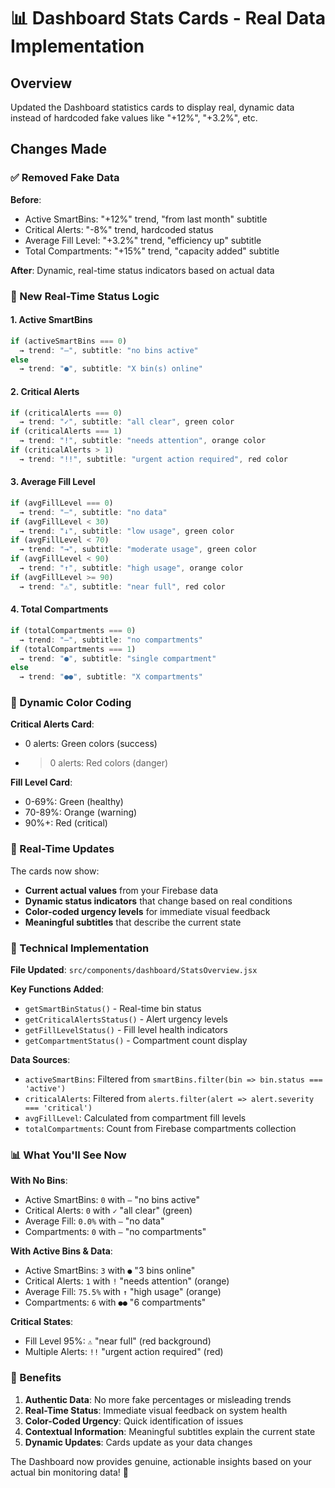 # 📊 Dashboard Stats Cards - Real Data Implementation

## Overview
Updated the Dashboard statistics cards to display real, dynamic data instead of hardcoded fake values like "+12%", "+3.2%", etc.

## Changes Made

### ✅ Removed Fake Data
**Before**: 
- Active SmartBins: "+12%" trend, "from last month" subtitle
- Critical Alerts: "-8%" trend, hardcoded status
- Average Fill Level: "+3.2%" trend, "efficiency up" subtitle  
- Total Compartments: "+15%" trend, "capacity added" subtitle

**After**: Dynamic, real-time status indicators based on actual data

### 🎯 New Real-Time Status Logic

#### 1. Active SmartBins
```javascript
if (activeSmartBins === 0) 
  → trend: "—", subtitle: "no bins active"
else 
  → trend: "●", subtitle: "X bin(s) online"
```

#### 2. Critical Alerts
```javascript
if (criticalAlerts === 0) 
  → trend: "✓", subtitle: "all clear", green color
if (criticalAlerts === 1) 
  → trend: "!", subtitle: "needs attention", orange color
if (criticalAlerts > 1) 
  → trend: "!!", subtitle: "urgent action required", red color
```

#### 3. Average Fill Level
```javascript
if (avgFillLevel === 0) 
  → trend: "—", subtitle: "no data"
if (avgFillLevel < 30) 
  → trend: "↓", subtitle: "low usage", green color
if (avgFillLevel < 70) 
  → trend: "→", subtitle: "moderate usage", green color
if (avgFillLevel < 90) 
  → trend: "↑", subtitle: "high usage", orange color
if (avgFillLevel >= 90) 
  → trend: "⚠", subtitle: "near full", red color
```

#### 4. Total Compartments
```javascript
if (totalCompartments === 0) 
  → trend: "—", subtitle: "no compartments"
if (totalCompartments === 1) 
  → trend: "●", subtitle: "single compartment"
else 
  → trend: "●●", subtitle: "X compartments"
```

### 🎨 Dynamic Color Coding

**Critical Alerts Card**:
- 0 alerts: Green colors (success)
- >0 alerts: Red colors (danger)

**Fill Level Card**:
- 0-69%: Green (healthy)
- 70-89%: Orange (warning)
- 90%+: Red (critical)

### 📱 Real-Time Updates

The cards now show:
- **Current actual values** from your Firebase data
- **Dynamic status indicators** that change based on real conditions
- **Color-coded urgency levels** for immediate visual feedback
- **Meaningful subtitles** that describe the current state

### 🔧 Technical Implementation

**File Updated**: `src/components/dashboard/StatsOverview.jsx`

**Key Functions Added**:
- `getSmartBinStatus()` - Real-time bin status
- `getCriticalAlertsStatus()` - Alert urgency levels  
- `getFillLevelStatus()` - Fill level health indicators
- `getCompartmentStatus()` - Compartment count display

**Data Sources**:
- `activeSmartBins`: Filtered from `smartBins.filter(bin => bin.status === 'active')`
- `criticalAlerts`: Filtered from `alerts.filter(alert => alert.severity === 'critical')`
- `avgFillLevel`: Calculated from compartment fill levels
- `totalCompartments`: Count from Firebase compartments collection

### 📊 What You'll See Now

**With No Bins**:
- Active SmartBins: `0` with `—` "no bins active"
- Critical Alerts: `0` with `✓` "all clear" (green)
- Average Fill: `0.0%` with `—` "no data" 
- Compartments: `0` with `—` "no compartments"

**With Active Bins & Data**:
- Active SmartBins: `3` with `●` "3 bins online"
- Critical Alerts: `1` with `!` "needs attention" (orange)
- Average Fill: `75.5%` with `↑` "high usage" (orange)
- Compartments: `6` with `●●` "6 compartments"

**Critical States**:
- Fill Level 95%: `⚠` "near full" (red background)
- Multiple Alerts: `!!` "urgent action required" (red)

### 🎯 Benefits

1. **Authentic Data**: No more fake percentages or misleading trends
2. **Real-Time Status**: Immediate visual feedback on system health
3. **Color-Coded Urgency**: Quick identification of issues
4. **Contextual Information**: Meaningful subtitles explain the current state
5. **Dynamic Updates**: Cards update as your data changes

The Dashboard now provides genuine, actionable insights based on your actual bin monitoring data! 🎉